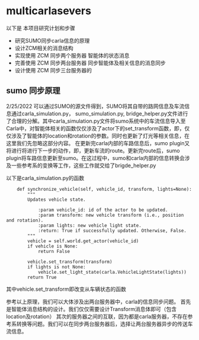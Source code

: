 # multicarlasevers
 
以下是 本项目研究计划和步骤
- 研究SUMO同步carla信息的原理
- 设计ZCM相关的消息结构 
- 实现使用 ZCM 同步两个服务器 智能体的状态消息
- 完善使用 ZCM 同步两台服务器 同步智能体及相关信息的消息同步
- 设计使用 ZCM 同步三台服务器的

## sumo 同步原理

2/25/2022
可以通过SUMO的源文件得到，SUMO将其自带的路网信息及车流信息通过carla_simulation.py， sumo_simulation.py, bridge_helper.py文件进行了合理的分解。其中carla_simulation.py文件将sumo系统中的车流信息导入至Carla中，对智能体相关的函数仅仅涉及了actor下的set_transform函数，即，仅仅涉及了智能体的location和rotation的参数。同时也更新了灯光等相关信息，在这里我们先忽略这部分内容。
在更新完carla内部的车路信息后，sumo plugin又将进行将进行下一步的动作，即，更新车流的route。更新完route后，sumo plugin将车路信息更新至sumo。在这过程中，sumo和carla内部的信息转换会涉及一些参考系的变换等工作，这些工作就交给了brigde_helper.py

以下是carla_simulation.py的函数

```
    def synchronize_vehicle(self, vehicle_id, transform, lights=None):
        """
        Updates vehicle state.

            :param vehicle_id: id of the actor to be updated.
            :param transform: new vehicle transform (i.e., position and rotation).
            :param lights: new vehicle light state.
            :return: True if successfully updated. Otherwise, False.
        """
        vehicle = self.world.get_actor(vehicle_id)
        if vehicle is None:
            return False

        vehicle.set_transform(transform)
        if lights is not None:
            vehicle.set_light_state(carla.VehicleLightState(lights))
        return True
```
其中vehicle.set_transform即改变从车辆状态的函数

参考以上原理，我们可以大体涉及出两台服务器中，carla的信息同步问题。
首先是智能体消息结构的设计。我们仅仅需要设计Transform消息体即可（包含location及rotation）
其次的服务器之间的互联，因为都是carla服务器，不存在参考系转换等问题。我们可以在同步两台服务器后，选择让两台服务器异步的传送车流信息。

## 